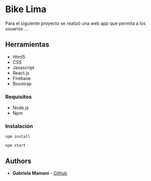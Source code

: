 # Bike Lima

Para el siguiente proyecto se realizó una web app que permita a los usuarios ...

## Herramientas 

* Html5
* CSS
* Javascript
* React.js
* Firebase
* Boostrap

### Requisitos

* Node.js
* Npm

### Instalación

```
npm install
```

```
npm start
```

## Authors

* **Gabriela Mamani** - [Github](https://github.com/gabrielamf)




